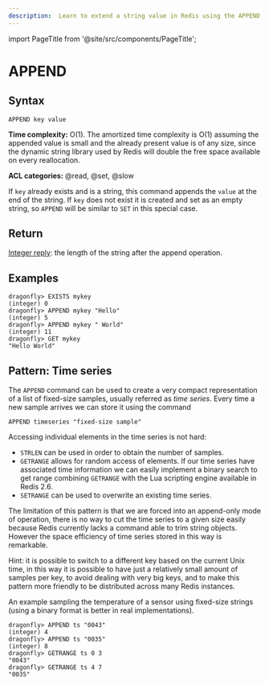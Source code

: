 ```yaml
---
description:  Learn to extend a string value in Redis using the APPEND command.
---
```


import PageTitle from '@site/src/components/PageTitle';

# APPEND

<PageTitle title="Redis APPEND Command (Documentation) | Dragonfly" />

## Syntax

    APPEND key value

**Time complexity:** O(1). The amortized time complexity is O(1) assuming the appended value is small and the already present value is of any size, since the dynamic string library used by Redis will double the free space available on every reallocation.

**ACL categories:** @read, @set, @slow

If `key` already exists and is a string, this command appends the `value` at the
end of the string.
If `key` does not exist it is created and set as an empty string, so `APPEND`
will be similar to `SET` in this special case.

## Return

[Integer reply](https://redis.io/docs/reference/protocol-spec/#integers): the length of the string after the append operation.

## Examples

```shell
dragonfly> EXISTS mykey
(integer) 0
dragonfly> APPEND mykey "Hello"
(integer) 5
dragonfly> APPEND mykey " World"
(integer) 11
dragonfly> GET mykey
"Hello World"
```

## Pattern: Time series

The `APPEND` command can be used to create a very compact representation of a
list of fixed-size samples, usually referred as _time series_.
Every time a new sample arrives we can store it using the command

```
APPEND timeseries "fixed-size sample"
```

Accessing individual elements in the time series is not hard:

* `STRLEN` can be used in order to obtain the number of samples.
* `GETRANGE` allows for random access of elements.
  If our time series have associated time information we can easily implement
  a binary search to get range combining `GETRANGE` with the Lua scripting
  engine available in Redis 2.6.
* `SETRANGE` can be used to overwrite an existing time series.

The limitation of this pattern is that we are forced into an append-only mode
of operation, there is no way to cut the time series to a given size easily
because Redis currently lacks a command able to trim string objects.
However the space efficiency of time series stored in this way is remarkable.

Hint: it is possible to switch to a different key based on the current Unix
time, in this way it is possible to have just a relatively small amount of
samples per key, to avoid dealing with very big keys, and to make this pattern
more friendly to be distributed across many Redis instances.

An example sampling the temperature of a sensor using fixed-size strings (using
a binary format is better in real implementations).

```shell
dragonfly> APPEND ts "0043"
(integer) 4
dragonfly> APPEND ts "0035"
(integer) 8
dragonfly> GETRANGE ts 0 3
"0043"
dragonfly> GETRANGE ts 4 7
"0035"
```
